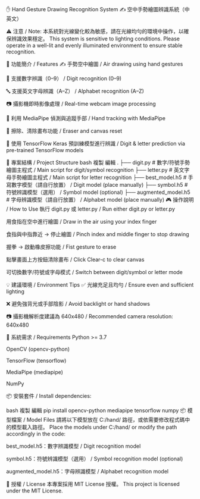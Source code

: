 ✋ Hand Gesture Drawing Recognition System
✍️ 空中手勢繪圖辨識系統（中英文）

⚠️ 注意 / Note:
本系統對光線變化較為敏感，請在光線均勻的環境中操作，以確保辨識效果穩定。
This system is sensitive to lighting conditions. Please operate in a well-lit and evenly illuminated environment to ensure stable recognition.

🧠 功能簡介 / Features
✍️ 手勢空中繪圖 / Air drawing using hand gestures

🔢 支援數字辨識（0–9） / Digit recognition (0–9)

🔤 支援英文字母辨識（A–Z） / Alphabet recognition (A–Z)

📷 攝影機即時影像處理 / Real-time webcam image processing

🤚 利用 MediaPipe 偵測與追蹤手部 / Hand tracking with MediaPipe

🧽 擦除、清除畫布功能 / Eraser and canvas reset

🧠 使用 TensorFlow Keras 預訓練模型進行辨識 / Digit & letter prediction via pre-trained TensorFlow models

📁 專案結構 / Project Structure
bash
複製
編輯
.
├── digit.py               # 數字/符號手勢繪圖主程式 / Main script for digit/symbol recognition
├── letter.py              # 英文字母手勢繪圖主程式 / Main script for letter recognition
├── best_model.h5          # 手寫數字模型（請自行放置） / Digit model (place manually)
├── symbol.h5              # 符號辨識模型（選用） / Symbol model (optional)
├── augmented_model.h5     # 字母辨識模型（請自行放置） / Alphabet model (place manually)
🎮 操作說明 / How to Use
執行 digit.py 或 letter.py / Run either digit.py or letter.py

用食指在空中進行繪圖 / Draw in the air using your index finger

食指與中指靠近 → 停止繪圖 / Pinch index and middle finger to stop drawing

握拳 → 啟動橡皮擦功能 / Fist gesture to erase

點擊畫面上方按鈕清除畫布 / Click Clear-c to clear canvas

可切換數字/符號或字母模式 / Switch between digit/symbol or letter mode

💡 建議環境 / Environment Tips
✅ 光線充足且均勻 / Ensure even and sufficient lighting

❌ 避免強背光或手部陰影 / Avoid backlight or hand shadows

📷 攝影機解析度建議為 640x480 / Recommended camera resolution: 640x480

🔧 系統需求 / Requirements
Python >= 3.7

OpenCV (opencv-python)

TensorFlow (tensorflow)

MediaPipe (mediapipe)

NumPy

📦 安裝套件 / Install dependencies:

bash
複製
編輯
pip install opencv-python mediapipe tensorflow numpy
📦 模型檔案 / Model Files
請將以下模型放在 C:/hand/ 路徑，或依需要修改程式碼中的模型載入路徑。
Place the models under C:/hand/ or modify the path accordingly in the code:

best_model.h5：數字辨識模型 / Digit recognition model

symbol.h5：符號辨識模型（選用） / Symbol recognition model (optional)

augmented_model.h5：字母辨識模型 / Alphabet recognition model

📄 授權 / License
本專案採用 MIT License 授權。
This project is licensed under the MIT License.
